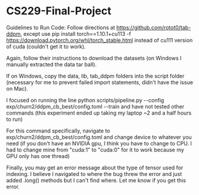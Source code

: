 # CS229-Final-Project

Guidelines to Run Code:
Follow directions at https://github.com/rotot0/tab-ddpm, except use 
pip install torch==1.10.1+cu113 -f https://download.pytorch.org/whl/torch_stable.html
instead of cu111 version of cuda (couldn't get it to work).

Again, follow their instructions to download the datasets (on Windows I manually extracted the data tar ball).

If on Windows, copy the data, lib, tab_ddpm folders into the script folder (necessary for me to prevent failed import statements, didn't have the issue on Mac).

I focused on running the line 
python scripts/pipeline.py --config exp/churn2/ddpm_cb_best/config.toml --train
and have not tested other commands (this experiment ended up taking my laptop ~2 and a half hours to run)

For this command specifically, navigate to exp/churn2/ddpm_cb_best/config.toml and change device to whatever you need (if you don't have an NVIDIA gpu, I think you have to change to CPU. I had to change mine from "cuda:1" to "cuda:0" for it to work because my GPU only has one thread)

Finally, you may get an error message about the type of tensor used for indexing. I believe I navigated to where the bug threw the error and just added .long() methods but I can't find where. Let me know if you get this error.

